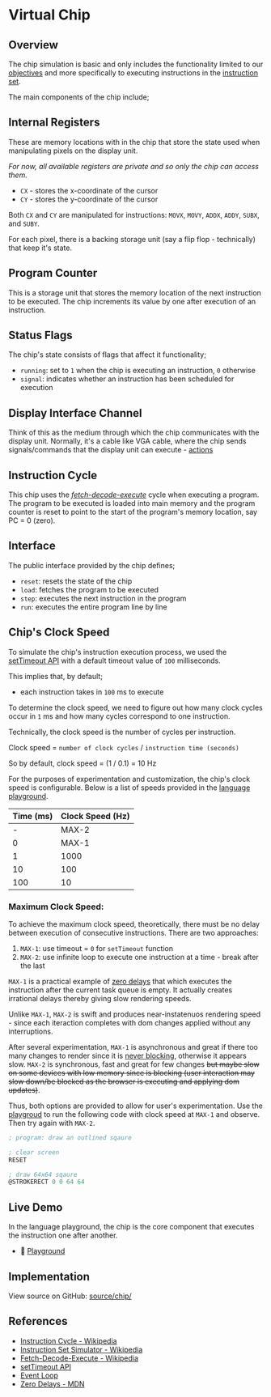 # Virtual Chip

## Overview

The chip simulation is basic and only includes the functionality limited to our
[objectives](./index.md#objectives) and more specifically to executing
instructions in the [instruction set](./isa.md#instruction-set).

The main components of the chip include;

## Internal Registers

These are memory locations with in the chip that store the state used when
manipulating pixels on the display unit.

_For now, all available registers are private and so only the chip can access
them._

-   `CX` - stores the x-coordinate of the cursor
-   `CY` - stores the y-coordinate of the cursor

Both `CX` and `CY` are manipulated for instructions: `MOVX`, `MOVY`, `ADDX`,
`ADDY`, `SUBX`, and `SUBY`.

For each pixel, there is a backing storage unit (say a flip flop - technically)
that keep it's state.

## Program Counter

This is a storage unit that stores the memory location of the next instruction
to be executed. The chip increments its value by one after execution of an
instruction.

## Status Flags

The chip's state consists of flags that affect it functionality;

-   `running`: set to `1` when the chip is executing an instruction, `0`
    otherwise
-   `signal`: indicates whether an instruction has been scheduled for execution

## Display Interface Channel

Think of this as the medium through which the chip communicates with the display
unit. Normally, it's a cable like VGA cable, where the chip sends
signals/commands that the display unit can execute -
[actions](./display.md#actions)

## Instruction Cycle

This chip uses the
[_fetch-decode-execute_](https://wikipedia.org/wiki/Instruction_cycle) cycle
when executing a program. The program to be executed is loaded into main memory
and the program counter is reset to point to the start of the program's memory
location, say PC = 0 (zero).

## Interface

The public interface provided by the chip defines;

-   `reset`: resets the state of the chip
-   `load`: fetches the program to be executed
-   `step`: executes the next instruction in the program
-   `run`: executes the entire program line by line

## Chip's Clock Speed

To simulate the chip's instruction execution process, we used the
[setTimeout API](https://developer.mozilla.org/docs/Web/API/Window/setTimeout)
with a default timeout value of `100` milliseconds.

This implies that, by default;

-   each instruction takes in `100` ms to execute

To determine the clock speed, we need to figure out how many clock cycles occur
in `1` ms and how many cycles correspond to one instruction.

Technically, the clock speed is the number of cycles per instruction.

Clock speed = `number of clock cycles` / `instruction time (seconds)`

So by default, clock speed = (1 / 0.1) = 10 Hz

For the purposes of experimentation and customization, the chip's clock speed is
configurable. Below is a list of speeds provided in the
[language playground](https://henryhale.github.io/pixsim/app/index.html).

| **Time (ms)** | **Clock Speed (Hz)** |
| ------------- | -------------------- |
| -             | MAX-2                |
| 0             | MAX-1                |
| 1             | 1000                 |
| 10            | 100                  |
| 100           | 10                   |

### Maximum Clock Speed:

To achieve the maximum clock speed, theoretically, there must be no delay
between execution of consecutive instructions. There are two approaches:

1. `MAX-1`: use timeout = `0` for `setTimeout` function
2. `MAX-2`: use infinite loop to execute one instruction at a time - break after
   the last

`MAX-1` is a practical example of
[zero delays](https://developer.mozilla.org/docs/Web/JavaScript/Event_loop#zero_delays)
that which executes the instruction after the current task queue is empty. It
actually creates irrational delays thereby giving slow rendering speeds.

Unlike `MAX-1`, `MAX-2` is swift and produces near-instatenuos rendering speed -
since each iteraction completes with dom changes applied without any
interruptions.

After several experimentation, `MAX-1` is asynchronous and great if there too
many changes to render since it is
[never blocking](https://developer.mozilla.org/docs/Web/JavaScript/Event_loop#never_blocking),
otherwise it appears slow. `MAX-2` is synchronous, fast and great for few
changes ~~but maybe slow on some devices with low memory since is blocking (user
interaction may slow down/be blocked as the browser is executing and applying
dom updates)~~.

Thus, both options are provided to allow for user's experimentation. Use the
[playgroud](https://henryhale.github.io/pixsim/app/index.html) to run the
following code with clock speed at `MAX-1` and observe. Then try again with
`MAX-2`.

```asm
; program: draw an outlined sqaure

; clear screen
RESET

; draw 64x64 sqaure
@STROKERECT 0 0 64 64
```

## Live Demo

In the language playground, the chip is the core component that executes the
instruction one after another.

-   🚀 [Playground](https://henryhale.github.io/pixsim/app/index.html)

## Implementation

View source on GitHub:
[source/chip/](https://github.com/henryhale/pixsim/blob/master/source/chip/)

## References

-   [Instruction Cycle - Wikipedia](https://wikipedia.org/wiki/Instruction_cycle)
-   [Instruction Set Simulator - Wikipedia](https://wikipedia.org/wiki/Instruction_set_simulator)
-   [Fetch-Decode-Execute - Wikipedia](https://wikipedia.org/wiki/Instruction_cycle)
-   [setTimeout API](https://developer.mozilla.org/docs/Web/API/Window/setTimeout)
-   [Event Loop](https://developer.mozilla.org/docs/Web/JavaScript/Event_loop)
-   [Zero Delays - MDN](https://developer.mozilla.org/docs/Web/JavaScript/Event_loop#zero_delays)

